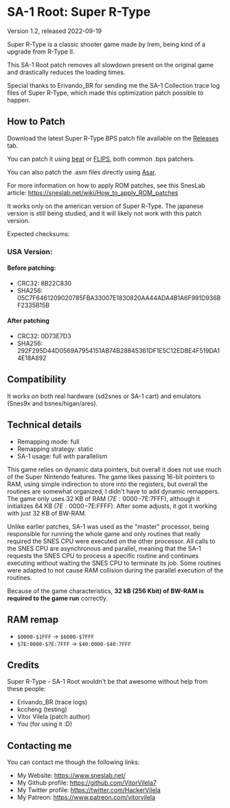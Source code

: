# SA-1 Root: Super R-Type
Version 1.2, released 2022-09-19

Super R-Type is a classic shooter game made by Irem, being kind of a upgrade from R-Type II.

This SA-1 Root patch removes all slowdown present on the original game and drastically reduces the
loading times.

Special thanks to Erivando_BR for sending me the SA-1 Collection trace log files of Super R-Type,
which made this optimization patch possible to happen.

## How to Patch

Download the latest Super R-Type BPS patch file available on the
[Releases](https://github.com/VitorVilela7/SA1-Root/releases) tab.

You can patch it using [beat](https://www.romhacking.net/utilities/893/)
or [FLIPS](https://sneslab.net/tools/floating.zip), both common .bps patchers.

You can also patch the .asm files directly using
[Asar](https://github.com/RPGHacker/asar).

For more information on how to apply ROM patches, see this SnesLab
article: https://sneslab.net/wiki/How_to_apply_ROM_patches

It works only on the american version of Super R-Type. The japanese version is still being studied,
and it will likely not work with this patch version.

Expected checksums:

### USA Version:
#### Before patching:
* CRC32: 8B22C830
* SHA256: 05C7F6461209020785FBA33007E1830820AA44ADA4B1A6F991D936BF2335B15B

#### After patching
* CRC32: 0D73E7D3
* SHA256: 292F295D44D0569A7954151AB74B28845361DF1E5C12EDBE4F519DA14E18A892

## Compatibility

It works on both real hardware (sd2snes or SA-1 cart) and emulators (Snes9x and bsnes/higan/ares).

## Technical details

* Remapping mode: full
* Remapping strategy: static
* SA-1 usage: full with parallelism

This game relies on dynamic data pointers, but overall it does not use much of the Super Nintendo
features. The game likes passing 16-bit pointers to RAM, using simple indirection to store into
the registers, but overall the routines are somewhat organized, I didn't have to add dynamic
remappers. The game only uses 32 KB of RAM ($7E:0000-$7E:7FFF), although it initializes 64 KB
($7E:0000-$7E:FFFF). After some adjusts, it got it working with just 32 KB of BW-RAM.

Unlike earlier patches, SA-1 was used as the "master" processor, being responsible for running the
whole game and only routines that really required the SNES CPU were executed on the other processor.
All calls to the SNES CPU are asynchronous and parallel, meaning that the SA-1 requests the SNES CPU
to process a specific routine and continues executing without waiting the SNES CPU to terminate its
job. Some routines were adapted to not cause RAM collision during the parallel execution of the
routines.

Because of the game characteristics, **32 kB (256 Kbit) of BW-RAM is required to the game run**
correctly.

## RAM remap

* ``$0000-$1FFF`` -> ``$6000-$7FFF``
* ``$7E:0000-$7E:7FFF`` -> ``$40:0000-$40:7FFF``

## Credits

Super R-Type - SA-1 Root wouldn't be that awesome without help from these people:

* Erivando_BR (trace logs)
* kccheng (testing)
* Vitor Vilela (patch author)
* You (for using it :D)

## Contacting me

You can contact me though the following links:

* My Website: https://www.sneslab.net/
* My Github profile: https://github.com/VitorVilela7
* My Twitter profile: https://twitter.com/HackerVilela
* My Patreon: https://www.patreon.com/vitorvilela
